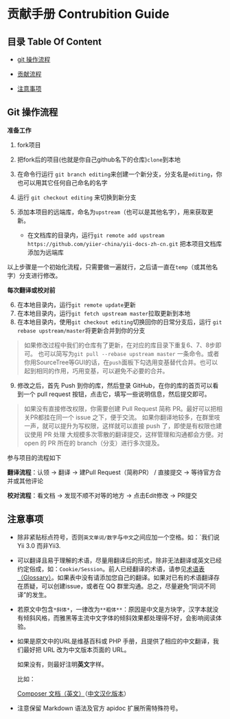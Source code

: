# 贡献手册 Contrubition Guide



## 目录 Table Of Content

* [git 操作流程](#git-workflow)

- [贡献流程](#workflow)

- [注意事项](precaution)



## Git 操作流程 <a name="git-workflow">

**准备工作**

1. fork项目

2. 把fork后的项目(也就是你自己github名下的仓库)`clone`到本地

3. 在命令行运行 `git branch editing`来创建一个新分支，分支名是`editing`，你也可以用其它任何自己命名的名字

4. 运行 `git checkout editing` 来切换到新分支

5. 添加本项目的远端库，命名为`upstream`（也可以是其他名字），用来获取更新。

   * 在文档库的目录内，运行`git remote add upstream https://github.com/yiier-china/yii-docs-zh-cn.git` 把本项目文档库添加为远端库

     

以上步骤是一个初始化流程，只需要做一遍就行，之后请一直在`temp`（或其他名字）分支进行修改。



**每次翻译或校对前**

6. 在本地目录内，运行`git remote update`更新
7. 在本地目录内，运行`git fetch upstream master`拉取更新到本地 
8. 在本地目录内，使用`git checkout editing`切换回你的日常分支后，运行 `git rebase upstream/master`将更新合并到你的分支



> 如果修改过程中我们的仓库有了更新，在对应的库目录下重复6、7、8步即可。 也可以简写为`git pull --rebase upstream master` 一条命令。或者你用SourceTree等GUI的话，在`push`面板下勾选用变基替代合并。也可以起到相同的作用，巧用变基，可以避免不必要的合并。



9. 修改之后，首先 Push 到你的库，然后登录 GitHub，在你的库的首页可以看到一个 pull request 按钮，点击它，填写一些说明信息，然后提交即可。

> 如果没有直接修改权限，你需要创建 Pull Request 简称 PR。最好可以把相关PR都挂在同一个 issue 之下，便于交流。 如果你翻译地较多，在群里吱一声，就可以提升为写权限，这样就可以直接 push 了，即使是有权限也建议使用 PR 处理 大规模多次零散的翻译提交，这样管理和沟通都会方便。对 open 的 PR 所在的 branch（分支）进行多次提及。




参与项目的流程如下

**翻译流程**：认领 → 翻译 → 建Pull Request（简称PR） / 直接提交 → 等待官方合并或其他评论

**校对流程**：看文档 → 发现不顺不对等的地方 → 点击Edit修改 → PR提交 





## 注意事项<a name="precaution">



* 除非紧贴标点符号，否则`英文单词/数字`与`中文`之间应加一个空格。如：`我们说 Yii 3.0 而非Yii3.

* 可以翻译且易于理解的术语，尽量用翻译后的形式，除非无法翻译或英文已经约定俗成，如：`Cookie/Session`。前人已经翻译的术语，请参见[术语表（Glossary）](glossary.md)。如果表中没有请添加您自己的翻译。如果对已有的术语翻译存在质疑，可以创建issue，或者在 QQ 群里沟通。总之，尽量避免“同词不同译”的发生。

* 若原文中包含`*斜体*`，一律改为`**粗体**`：原因是中文是方块字，汉字本就没有倾斜风格，而雅黑等主流中文字体的倾斜效果都处理得不好，会影响阅读体验。

* 如果是原文中的URL是维基百科或 PHP 手册，且提供了相应的中文翻译，我们最好把 URL 改为中文版本页面的 URL。

  如果没有，则最好注明**英文**字样。

  比如：

  [Composer 文档（英文）](https://getcomposer.org/doc/04-schema.md#autoload)（[中文汉化版本](https://github.com/5-say/composer-doc-cn/blob/master/cn-introduction/04-schema.md#autoload)）

* 注意保留 Markdown 语法及官方 apidoc 扩展所需特殊符号。
